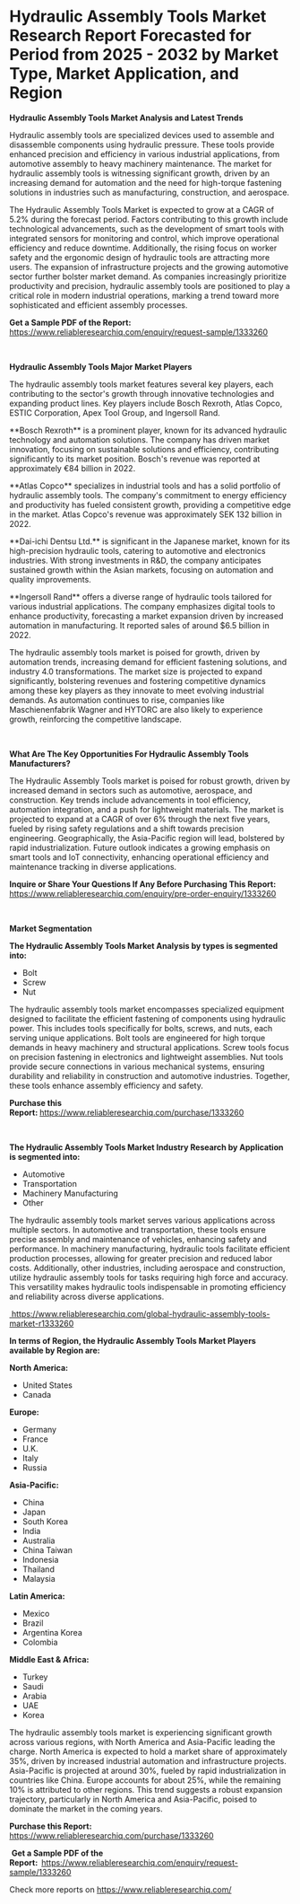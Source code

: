<p><h1>Hydraulic Assembly Tools Market Research Report Forecasted for Period from 2025 -  2032 by Market Type, Market Application, and Region</h1></p><p><strong>Hydraulic Assembly Tools Market Analysis and Latest Trends</strong></p>
<p><p>Hydraulic assembly tools are specialized devices used to assemble and disassemble components using hydraulic pressure. These tools provide enhanced precision and efficiency in various industrial applications, from automotive assembly to heavy machinery maintenance. The market for hydraulic assembly tools is witnessing significant growth, driven by an increasing demand for automation and the need for high-torque fastening solutions in industries such as manufacturing, construction, and aerospace.</p><p>The Hydraulic Assembly Tools Market is expected to grow at a CAGR of 5.2% during the forecast period. Factors contributing to this growth include technological advancements, such as the development of smart tools with integrated sensors for monitoring and control, which improve operational efficiency and reduce downtime. Additionally, the rising focus on worker safety and the ergonomic design of hydraulic tools are attracting more users. The expansion of infrastructure projects and the growing automotive sector further bolster market demand. As companies increasingly prioritize productivity and precision, hydraulic assembly tools are positioned to play a critical role in modern industrial operations, marking a trend toward more sophisticated and efficient assembly processes.</p></p>
<p><strong>Get a Sample PDF of the Report:&nbsp;</strong> <a href="https://www.reliableresearchiq.com/enquiry/request-sample/1333260?utm_campaign=3347&utm_medium=2&utm_source=Github&utm_content=ia&utm_term=24032025&utm_id=hydraulic-assembly-tools">https://www.reliableresearchiq.com/enquiry/request-sample/1333260</a></p>
<p>&nbsp;</p>
<p><strong>Hydraulic Assembly Tools Major Market Players</strong></p>
<p><p>The hydraulic assembly tools market features several key players, each contributing to the sector's growth through innovative technologies and expanding product lines. Key players include Bosch Rexroth, Atlas Copco, ESTIC Corporation, Apex Tool Group, and Ingersoll Rand.</p><p>**Bosch Rexroth** is a prominent player, known for its advanced hydraulic technology and automation solutions. The company has driven market innovation, focusing on sustainable solutions and efficiency, contributing significantly to its market position. Bosch's revenue was reported at approximately €84 billion in 2022.</p><p>**Atlas Copco** specializes in industrial tools and has a solid portfolio of hydraulic assembly tools. The company's commitment to energy efficiency and productivity has fueled consistent growth, providing a competitive edge in the market. Atlas Copco's revenue was approximately SEK 132 billion in 2022.</p><p>**Dai-ichi Dentsu Ltd.** is significant in the Japanese market, known for its high-precision hydraulic tools, catering to automotive and electronics industries. With strong investments in R&D, the company anticipates sustained growth within the Asian markets, focusing on automation and quality improvements.</p><p>**Ingersoll Rand** offers a diverse range of hydraulic tools tailored for various industrial applications. The company emphasizes digital tools to enhance productivity, forecasting a market expansion driven by increased automation in manufacturing. It reported sales of around $6.5 billion in 2022.</p><p>The hydraulic assembly tools market is poised for growth, driven by automation trends, increasing demand for efficient fastening solutions, and industry 4.0 transformations. The market size is projected to expand significantly, bolstering revenues and fostering competitive dynamics among these key players as they innovate to meet evolving industrial demands. As automation continues to rise, companies like Maschienenfabrik Wagner and HYTORC are also likely to experience growth, reinforcing the competitive landscape.</p></p>
<p>&nbsp;</p>
<p><strong>What Are The Key Opportunities For Hydraulic Assembly Tools Manufacturers?</strong></p>
<p><p>The Hydraulic Assembly Tools market is poised for robust growth, driven by increased demand in sectors such as automotive, aerospace, and construction. Key trends include advancements in tool efficiency, automation integration, and a push for lightweight materials. The market is projected to expand at a CAGR of over 6% through the next five years, fueled by rising safety regulations and a shift towards precision engineering. Geographically, the Asia-Pacific region will lead, bolstered by rapid industrialization. Future outlook indicates a growing emphasis on smart tools and IoT connectivity, enhancing operational efficiency and maintenance tracking in diverse applications.</p></p>
<p><strong>Inquire or Share Your Questions If Any Before Purchasing This Report:</strong> <a href="https://www.reliableresearchiq.com/enquiry/pre-order-enquiry/1333260?utm_campaign=3347&utm_medium=2&utm_source=Github&utm_content=ia&utm_term=24032025&utm_id=hydraulic-assembly-tools">https://www.reliableresearchiq.com/enquiry/pre-order-enquiry/1333260</a></p>
<p>&nbsp;</p>
<p><strong>Market Segmentation</strong></p>
<p><strong>The Hydraulic Assembly Tools Market Analysis by types is segmented into:</strong></p>
<p><ul><li>Bolt</li><li>Screw</li><li>Nut</li></ul></p>
<p><p>The hydraulic assembly tools market encompasses specialized equipment designed to facilitate the efficient fastening of components using hydraulic power. This includes tools specifically for bolts, screws, and nuts, each serving unique applications. Bolt tools are engineered for high torque demands in heavy machinery and structural applications. Screw tools focus on precision fastening in electronics and lightweight assemblies. Nut tools provide secure connections in various mechanical systems, ensuring durability and reliability in construction and automotive industries. Together, these tools enhance assembly efficiency and safety.</p></p>
<p><strong>Purchase this Report:&nbsp;</strong><a href="https://www.reliableresearchiq.com/purchase/1333260?utm_campaign=3347&utm_medium=2&utm_source=Github&utm_content=ia&utm_term=24032025&utm_id=hydraulic-assembly-tools">https://www.reliableresearchiq.com/purchase/1333260</a></p>
<p>&nbsp;</p>
<p><strong>The Hydraulic Assembly Tools Market Industry Research by Application is segmented into:</strong></p>
<p><ul><li>Automotive</li><li>Transportation</li><li>Machinery Manufacturing</li><li>Other</li></ul></p>
<p><p>The hydraulic assembly tools market serves various applications across multiple sectors. In automotive and transportation, these tools ensure precise assembly and maintenance of vehicles, enhancing safety and performance. In machinery manufacturing, hydraulic tools facilitate efficient production processes, allowing for greater precision and reduced labor costs. Additionally, other industries, including aerospace and construction, utilize hydraulic assembly tools for tasks requiring high force and accuracy. This versatility makes hydraulic tools indispensable in promoting efficiency and reliability across diverse applications.</p></p>
<p><a href="https://www.reliableresearchiq.com/global-hydraulic-assembly-tools-market-r1333260?utm_campaign=3347&utm_medium=2&utm_source=Github&utm_content=ia&utm_term=24032025&utm_id=hydraulic-assembly-tools">&nbsp;https://www.reliableresearchiq.com/global-hydraulic-assembly-tools-market-r1333260</a></p>
<p><strong>In terms of Region, the Hydraulic Assembly Tools Market Players available by Region are:</strong></p>
<p>
    <p> <strong> North America: </strong>
        <ul>
            <li>United States</li>
            <li>Canada</li>
        </ul>
        </p> 
    <p> <strong> Europe: </strong>
        <ul>
            <li>Germany</li>
            <li>France</li>
            <li>U.K.</li>
            <li>Italy</li>
            <li>Russia</li>
        </ul>
        </p> 
    <p> <strong> Asia-Pacific: </strong>
        <ul>
            <li>China</li>
            <li>Japan</li>
            <li>South Korea</li>
            <li>India</li>
            <li>Australia</li>
            <li>China Taiwan</li>
            <li>Indonesia</li>
            <li>Thailand</li>
            <li>Malaysia</li>
        </ul>
        </p> 
    <p> <strong> Latin America: </strong>
        <ul>
            <li>Mexico</li>
            <li>Brazil</li>
            <li>Argentina Korea</li>
            <li>Colombia</li>
        </ul>
        </p> 
    <p> <strong> Middle East & Africa: </strong>
        <ul>
            <li>Turkey</li>
            <li>Saudi</li>
            <li>Arabia</li>
            <li>UAE</li>
            <li>Korea</li>
        </ul>
    </p>
    </p>
<p><p>The hydraulic assembly tools market is experiencing significant growth across various regions, with North America and Asia-Pacific leading the charge. North America is expected to hold a market share of approximately 35%, driven by increased industrial automation and infrastructure projects. Asia-Pacific is projected at around 30%, fueled by rapid industrialization in countries like China. Europe accounts for about 25%, while the remaining 10% is attributed to other regions. This trend suggests a robust expansion trajectory, particularly in North America and Asia-Pacific, poised to dominate the market in the coming years.</p></p>
<p><strong>Purchase this Report: </strong><a href="https://www.reliableresearchiq.com/purchase/1333260?utm_campaign=3347&utm_medium=2&utm_source=Github&utm_content=ia&utm_term=24032025&utm_id=hydraulic-assembly-tools">https://www.reliableresearchiq.com/purchase/1333260</a></p>
<p>&nbsp;<strong>Get a Sample PDF of the Report:&nbsp;&nbsp;</strong><a href="https://www.reliableresearchiq.com/enquiry/request-sample/1333260?utm_campaign=3347&utm_medium=2&utm_source=Github&utm_content=ia&utm_term=24032025&utm_id=hydraulic-assembly-tools">https://www.reliableresearchiq.com/enquiry/request-sample/1333260</a></p>
<p><strong></strong></p>
<p>Check more reports on <a href="https://www.reliableresearchiq.com/?utm_campaign=3347&utm_medium=2&utm_source=Github&utm_content=ia&utm_term=24032025&utm_id=hydraulic-assembly-tools">https://www.reliableresearchiq.com/</a></p>